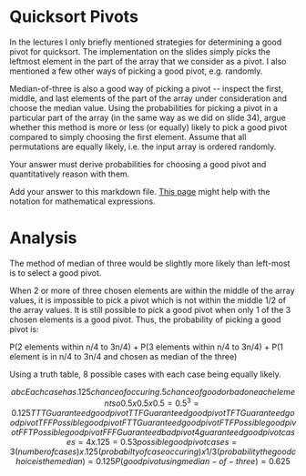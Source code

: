 # Quicksort Pivots

In the lectures I only briefly mentioned strategies for determining a good pivot
for quicksort. The implementation on the slides simply picks the leftmost
element in the part of the array that we consider as a pivot. I also mentioned a
few other ways of picking a good pivot, e.g. randomly.

Median-of-three is also a good way of picking a pivot -- inspect the first,
middle, and last elements of the part of the array under consideration and
choose the median value. Using the probabilities for picking a pivot in a
particular part of the array (in the same way as we did on slide 34), argue
whether this method is more or less (or equally) likely to pick a good pivot
compared to simply choosing the first element. Assume that all permutations are
equally likely, i.e. the input array is ordered randomly.

Your answer must derive probabilities for choosing a good pivot and
quantitatively reason with them.

Add your answer to this markdown file. [This
page](https://docs.github.com/en/get-started/writing-on-github/working-with-advanced-formatting/writing-mathematical-expressions)
might help with the notation for mathematical expressions.

# Analysis
The method of median of three would be slightly more likely than left-most is to select a good pivot.

When 2 or more of three chosen elements are within the middle of the array values, it is impossible to pick a pivot which is not 
within the middle 1/2 of the array values. It is still possible to pick a good pivot when only 1 of the 3 chosen elements is a good
pivot. Thus, the probability of picking a good pivot is:

P(2 elements within n/4 to 3n/4) + P(3 elements within n/4 to 3n/4) + P(1 element is in n/4 to 3n/4 and chosen as median of the three)

Using a truth table, 8 possible cases with each case being equally likely.
```math
a	b	c  Each case has .125 chance of occuring .5 chance of good or bad on each element so 0.5x0.5x0.5  = 0.5^3 = 0.125
T	T	T  Guaranteed good pivot
T	T	F  Guaranteed good pivot
T	F	T  Guaranteed good pivot
T	F	F  Possible good pivot
F	T	T  Guaranteed good pivot
F	T	F  Possible good pivot
F	F	T  Possible good pivot
F	F	F  Guaranteed bad pivot

4 guaranteed good pivot cases = 4 x .125 = 0.5
3 possible good pivot cases = 3(number of cases) x .125(probabilty of case occuring) x 1/3(probability the good choice is the median) = 0.125
P(good pivot using median-of-three) = 0.625
```
